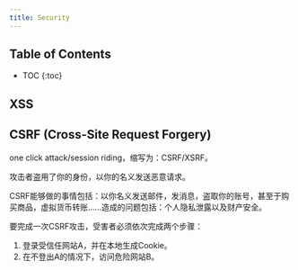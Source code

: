 ```yaml
---
title: Security
---
```


## Table of Contents

* TOC
{:toc}

<!--more-->

## XSS

## CSRF (Cross-Site Request Forgery)

one click attack/session riding，缩写为：CSRF/XSRF。

攻击者盗用了你的身份，以你的名义发送恶意请求。

CSRF能够做的事情包括：以你名义发送邮件，发消息，盗取你的账号，甚至于购买商品，虚拟货币转账......造成的问题包括：个人隐私泄露以及财产安全。

要完成一次CSRF攻击，受害者必须依次完成两个步骤：

1. 登录受信任网站A，并在本地生成Cookie。
2. 在不登出A的情况下，访问危险网站B。
